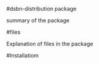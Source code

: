 #dsbn-distribution package



summary of the package


#files


Explanation of files in the package


#Installatiom